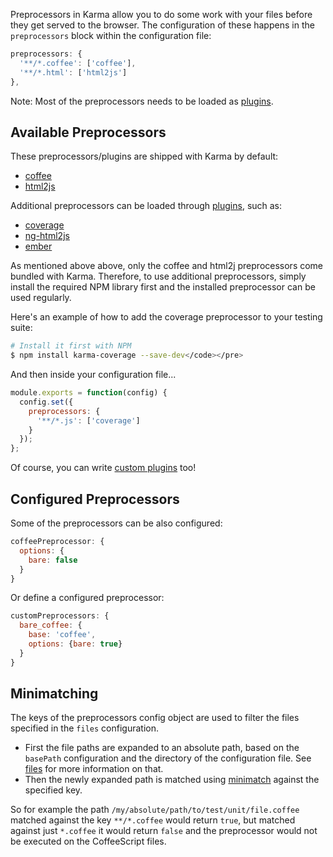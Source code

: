 Preprocessors in Karma allow you to do some work with your files before
they get served to the browser. The configuration of these happens in the `preprocessors` block
within the configuration file:

```javascript
preprocessors: {
  '**/*.coffee': ['coffee'],
  '**/*.html': ['html2js']
},
```

Note: Most of the preprocessors needs to be loaded as [plugins].

## Available Preprocessors
These preprocessors/plugins are shipped with Karma by default:
- [coffee]
- [html2js]

Additional preprocessors can be loaded through [plugins], such as:
- [coverage]
- [ng-html2js]
- [ember]

As mentioned above above, only the coffee and html2j preprocessors come bundled with Karma. Therefore, to use additional preprocessors,
simply install the required NPM library first and the installed preprocessor can be used regularly.

Here's an example of how to add the coverage preprocessor to your testing suite:

```bash
# Install it first with NPM
$ npm install karma-coverage --save-dev</code></pre>
```

And then inside your configuration file...

```javascript
module.exports = function(config) {
  config.set({
    preprocessors: {
      '**/*.js': ['coverage']
    }
  });
};
```

Of course, you can write [custom plugins] too!


## Configured Preprocessors
Some of the preprocessors can be also configured:

```javascript
coffeePreprocessor: {
  options: {
    bare: false
  }
}
```

Or define a configured preprocessor:

```javascript
customPreprocessors: {
  bare_coffee: {
    base: 'coffee',
    options: {bare: true}
  }
}
```


## Minimatching
The keys of the preprocessors config object are used to filter the files specified in
the `files` configuration.

* First the file paths are expanded to an absolute path, based on the
  `basePath` configuration and the directory of the configuration file. See
  [files] for more information on that.
* Then the newly expanded path is matched using [minimatch] against the
  specified key.

So for example the path `/my/absolute/path/to/test/unit/file.coffee` matched against
the key `**/*.coffee` would return `true`, but matched against just `*.coffee` it would
return `false` and the preprocessor would not be executed on the CoffeeScript files.



[files]: files.html
[minimatch]: https://github.com/isaacs/minimatch
[coffee]: https://github.com/karma-runner/karma-coffee-preprocessor
[html2js]: https://github.com/karma-runner/karma-html2js-preprocessor
[ng-html2js]: https://github.com/karma-runner/karma-ng-html2js-preprocessor
[coverage]: https://github.com/karma-runner/karma-coverage
[ember]: https://github.com/karma-runner/karma-ember-preprocessor
[custom plugins]: ../dev/plugins.html
[plugins]: plugins.html
